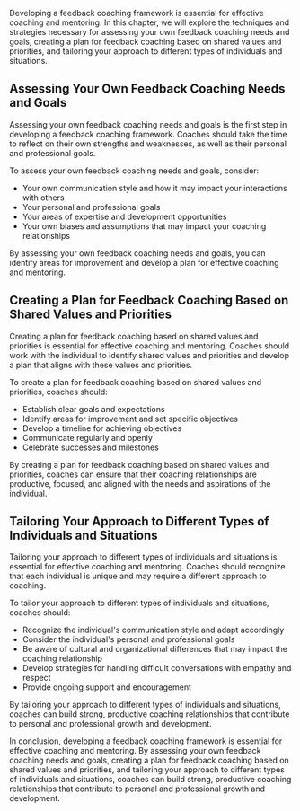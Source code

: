 
Developing a feedback coaching framework is essential for effective coaching and mentoring. In this chapter, we will explore the techniques and strategies necessary for assessing your own feedback coaching needs and goals, creating a plan for feedback coaching based on shared values and priorities, and tailoring your approach to different types of individuals and situations.

Assessing Your Own Feedback Coaching Needs and Goals
----------------------------------------------------

Assessing your own feedback coaching needs and goals is the first step in developing a feedback coaching framework. Coaches should take the time to reflect on their own strengths and weaknesses, as well as their personal and professional goals.

To assess your own feedback coaching needs and goals, consider:

* Your own communication style and how it may impact your interactions with others
* Your personal and professional goals
* Your areas of expertise and development opportunities
* Your own biases and assumptions that may impact your coaching relationships

By assessing your own feedback coaching needs and goals, you can identify areas for improvement and develop a plan for effective coaching and mentoring.

Creating a Plan for Feedback Coaching Based on Shared Values and Priorities
---------------------------------------------------------------------------

Creating a plan for feedback coaching based on shared values and priorities is essential for effective coaching and mentoring. Coaches should work with the individual to identify shared values and priorities and develop a plan that aligns with these values and priorities.

To create a plan for feedback coaching based on shared values and priorities, coaches should:

* Establish clear goals and expectations
* Identify areas for improvement and set specific objectives
* Develop a timeline for achieving objectives
* Communicate regularly and openly
* Celebrate successes and milestones

By creating a plan for feedback coaching based on shared values and priorities, coaches can ensure that their coaching relationships are productive, focused, and aligned with the needs and aspirations of the individual.

Tailoring Your Approach to Different Types of Individuals and Situations
------------------------------------------------------------------------

Tailoring your approach to different types of individuals and situations is essential for effective coaching and mentoring. Coaches should recognize that each individual is unique and may require a different approach to coaching.

To tailor your approach to different types of individuals and situations, coaches should:

* Recognize the individual's communication style and adapt accordingly
* Consider the individual's personal and professional goals
* Be aware of cultural and organizational differences that may impact the coaching relationship
* Develop strategies for handling difficult conversations with empathy and respect
* Provide ongoing support and encouragement

By tailoring your approach to different types of individuals and situations, coaches can build strong, productive coaching relationships that contribute to personal and professional growth and development.

In conclusion, developing a feedback coaching framework is essential for effective coaching and mentoring. By assessing your own feedback coaching needs and goals, creating a plan for feedback coaching based on shared values and priorities, and tailoring your approach to different types of individuals and situations, coaches can build strong, productive coaching relationships that contribute to personal and professional growth and development.
